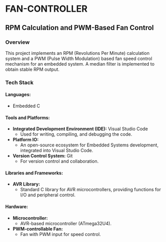 

<h1>FAN-CONTROLLER</h1>
<h2>RPM Calculation and PWM-Based Fan Control</h2>

<h3>Overview</h3>
<p>This project implements an RPM (Revolutions Per Minute) calculation system and a PWM (Pulse Width Modulation) based fan speed control mechanism for an embedded system. A median filter is implemented to obtain stable RPM output.</p>

<h3>Tech Stack</h3>

<h4>Languages:</h4>
<ul>
  <li>Embedded C</li>
</ul>

<h4>Tools and Platforms:</h4>
<ul>
  <li><strong>Integrated Development Environment (IDE):</strong> Visual Studio Code
    <ul>
      <li>Used for writing, compiling, and debugging the code.</li>
    </ul>
  </li>
  <li><strong>Platform IO:</strong>
    <ul>
      <li>An open-source ecosystem for Embedded Systems development, integrated into Visual Studio Code.</li>
    </ul>
  </li>
  <li><strong>Version Control System:</strong> Git
    <ul>
      <li>For version control and collaboration.</li>
    </ul>
  </li>
</ul>

<h4>Libraries and Frameworks:</h4>
<ul>
  <li><strong>AVR Library:</strong>
    <ul>
      <li>Standard C library for AVR microcontrollers, providing functions for I/O and peripheral control.</li>
    </ul>
  </li>
</ul>

<h4>Hardware:</h4>
<ul>
  <li><strong>Microcontroller:</strong>
    <ul>
      <li>AVR-based microcontroller (ATmega32U4).</li>
    </ul>
  </li>
  <li><strong>PWM-controllable Fan:</strong>
    <ul>
      <li>Fan with PWM input for speed control.</li>
    </ul>
  </li>
</ul>
